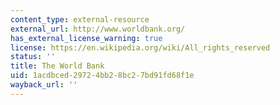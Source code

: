 ```yaml
---
content_type: external-resource
external_url: http://www.worldbank.org/
has_external_license_warning: true
license: https://en.wikipedia.org/wiki/All_rights_reserved
status: ''
title: The World Bank
uid: 1acdbced-2972-4bb2-8bc2-7bd91fd68f1e
wayback_url: ''
---
```

